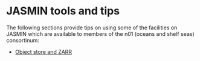 # JASMIN tools and tips

The following sections provide tips on using some of the facilities on JASMIN
which are available to members of the n01 (oceans and shelf seas) consortinum:

  - [Object store and ZARR](objstore/objstore.md)


